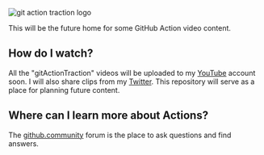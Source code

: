 ![git action traction logo](https://user-images.githubusercontent.com/20134767/88198187-4e0ca180-cbf8-11ea-8996-c444f0ddc371.png)

This will be the future home for some GitHub Action video content. 

## How do I watch?

All the "gitActionTraction" videos will be uploaded to my [YouTube](https://www.youtube.com/channel/UC7iJhl4CsLxzKUWfAw69Qkg?view_as=subscriber) account soon. I will also share clips from my [Twitter](https://twitter.com/bdougieYO). This repository will serve as a place for planning future content. 

## Where can I learn more about Actions?

The [github.community](https://github.community/c/github-actions/41) forum is the place to ask questions and find answers. 
